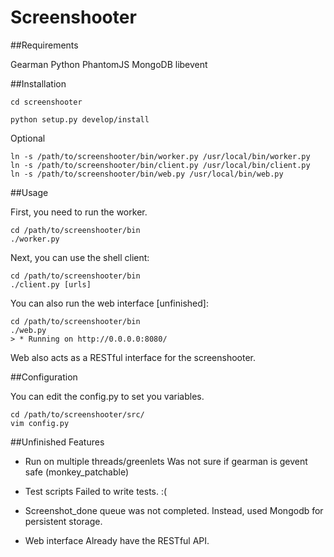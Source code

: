 Screenshooter
=============

##Requirements

Gearman
Python
PhantomJS
MongoDB
libevent

##Installation

    cd screenshooter

    python setup.py develop/install

Optional

    ln -s /path/to/screenshooter/bin/worker.py /usr/local/bin/worker.py
    ln -s /path/to/screenshooter/bin/client.py /usr/local/bin/client.py
    ln -s /path/to/screenshooter/bin/web.py /usr/local/bin/web.py

##Usage

First, you need to run the worker.

    cd /path/to/screenshooter/bin
    ./worker.py

Next, you can use the shell client:

    cd /path/to/screenshooter/bin
    ./client.py [urls]

You can also run the web interface [unfinished]:

    cd /path/to/screenshooter/bin
    ./web.py
    > * Running on http://0.0.0.0:8080/

Web also acts as a RESTful interface for the screenshooter.

##Configuration

You can edit the config.py to set you variables.

    cd /path/to/screenshooter/src/
    vim config.py

##Unfinished Features

- Run on multiple threads/greenlets
    Was not sure if gearman is gevent safe (monkey_patchable)

- Test scripts
    Failed to write tests. :(

- Screenshot_done queue was not completed.
    Instead, used Mongodb for persistent storage.

- Web interface
    Already have the RESTful API.
